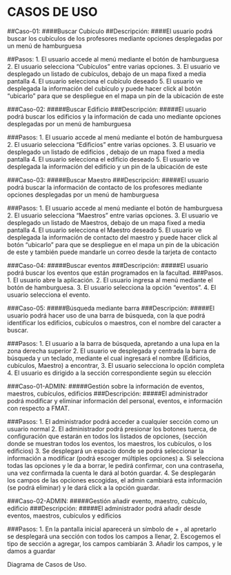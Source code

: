# CASOS DE USO


##Caso-01:
    ####Buscar Cubículo
##Descripción:
    ####El usuario podrá buscar los cubículos de los profesores mediante opciones desplegadas por un menú de hamburguesa

##Pasos: 
    1.  El usuario accede al menú mediante el botón de hamburguesa
    2.  El usuario selecciona “Cubículos” entre varias opciones.
    3.  El usuario ve desplegado un listado de cubículos, debajo de un mapa fixed a media pantalla
    4.  El usuario selecciona el cubículo deseado
    5.  El usuario ve desplegada la información del cubículo y puede hacer click al botón “ubicarlo” para    que se despliegue en el mapa un pin de la ubicación de este


###Caso-02:
    #####Buscar Edificio
###Descripción:
    #####El usuario podrá buscar los edificios y la información de cada uno mediante opciones desplegadas por un menú de hamburguesa

###Pasos: 
    1.  El usuario accede al menú mediante el botón de hamburguesa
    2.  El usuario selecciona “Edificios” entre varias opciones.
    3.  El usuario ve desplegado un listado de edificios , debajo de un mapa fixed a media pantalla
    4.  El usuario selecciona el edificio deseado
    5.  El usuario ve desplegada la información del edificio y un pin de la ubicación de este


###Caso-03:
    #####Buscar Maestro 
###Descripción:
    #####El usuario podrá buscar la información de contacto de los profesores mediante opciones desplegadas por un menú de hamburguesa

###Pasos: 
    1.  El usuario accede al menú mediante el botón de hamburguesa
    2.  El usuario selecciona “Maestros” entre varias opciones.
    3.  El usuario ve desplegado un listado de Maestros, debajo de un mapa fixed a media pantalla
    4.  El usuario selecciona el Maestro deseado
    5.  El usuario ve desplegada la información de contacto del maestro y puede hacer click al botón “ubicarlo” para que se despliegue en el mapa un pin de la ubicación de este         y también puede mandarle un correo desde la tarjeta de contacto


###Caso-04:
    #####Buscar eventos
###Descripción:
    #####El usuario podrá buscar los eventos que están programados en la   facultad.
###Pasos.
    1.  El usuario abre la aplicación.
    2.  El usuario ingresa al menú mediante el botón de hamburguesa.
    3.  El usuario selecciona la opción “eventos”.
    4.  El usuario selecciona el evento.


###Caso-05:
    #####Búsqueda mediante barra
###Descripción:
    #####El usuario podrá hacer uso de una barra de búsqueda, con la que podrá identificar los edificios, cubículos o maestros, con el nombre del caracter a buscar.

###Pasos:
    1.  El usuario a la barra de búsqueda, apretando a una lupa en la zona derecha superior
    2.  El usuario ve desplegada y centrada la barra de búsqueda y un teclado, mediante el cual ingresará el nombre (Edificios, cubículos, Maestro) a encontrar,
    3.  El usuario selecciona lo opción completa
    4.  El usuario es dirigido a la sección correspondiente según su elección

###Caso-01-ADMIN:
    #####Gestión sobre la información de eventos, maestros, cubículos, edificios
###Descripción:
    #####El administrador podrá modificar y eliminar información del personal, eventos, e información con respecto a FMAT.

###Pasos:
    1.  El administrador podrá acceder a cualquier sección como un usuario normal
    2.  El administrador podrá presionar los botones tuerca, de configuración que estarán en todos los listados de opciones, (sección donde se muestran todos los eventos, los maestros, los cubículos, o los edificios)
    3.  Se desplegará un espacio donde se podrá seleccionar la información a modificar (podrá escoger múltiples opciones)
        a.  Si selecciona todas las opciones y le da a borrar, le pedirá confirmar, con una contraseña, una vez confirmada la cuenta le dará al botón guardar.
    4.  Se desplegarán los campos de las opciones escogidas, el admin cambiará esta información (se podrá eliminar) y le dará click a la opción guardar.


###Caso-02-ADMIN:
#####Gestión añadir evento, maestro, cubículo, edificio
###Descripción:
#####El administrador podrá añadir desde eventos, maestros, cubículos y edificios

###Pasos:
    1.  En la pantalla inicial aparecerá un símbolo de + , al apretarlo se desplegará una sección con todos los campos a llenar,
    2.  Escogemos el tipo de sección a agregar, los campos cambiarán
    3.  Añadir los campos, y le damos a guardar



Diagrama de Casos de Uso.

